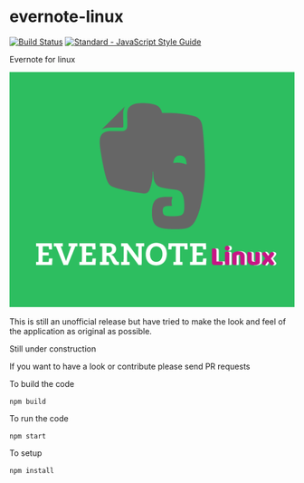 # evernote-linux 
[![Build Status](https://travis-ci.org/Deepankar01/evernote-linux.svg?branch=master)](https://travis-ci.org/Deepankar01/evernote-linux) [![Standard - JavaScript Style Guide](https://img.shields.io/badge/code_style-standard-brightgreen.svg)](http://standardjs.com/)

Evernote for linux

![Evernote linux logo](https://github.com/Deepankar01/evernote-linux/blob/master/screenshots/evernote-linux-logo.png)

This is still an unofficial release but have tried to make the look and feel of the application as original as possible. 

Still under construction 

If you want to have a look or contribute please send PR requests

 To build the code

```shell
npm build
```

To run the code

```shell
npm start
```
To setup 
```shell
npm install
```
